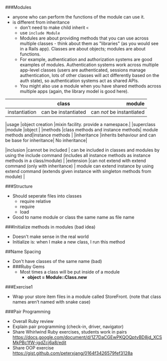 ###Modules
* anyone who can perform the functions of the module can use it.
* is different from inheritance
    - don't need to make child inherit `<`
    - use `include Module`
    - Modules are about providing methods that you can use across multiple classes - think about them as "libraries" (as you would see in a Rails app). Classes are about objects; modules are about functions.
    - For example, authentication and authorization systems are good examples of modules. Authentication systems work across multiple app-level classes (users are authenticated, sessions manage authentication, lots of other classes will act differently based on the auth state), so authentication systems act as shared APIs.
    - You might also use a module when you have shared methods across multiple apps (again, the library model is good here).

|	|class	|module |
|-------|:-----:|-------:                        
|instantiation	|can be instantiated	|can *not* be instantiated  |     

|usage		|object creation	|mixin facility. provide a namespace.|   |superclass	|module			|object |
|methods        |class methods and instance methods|  module methods and|instance methods |
|inheritance    |inherits behaviour and can be base for inheritance| No inheritance|                  
                                                    
|inclusion      |cannot be included | can be included in classes and modules by using the include command (includes all instance methods as instance methods in a class/module) |
|extension      |can not extend with extend command (only with inheritance) |   module can extend instance by using extend command (extends 
given instance with singleton methods from module) |   

###Structure
* Should seperate files into classes
    - require relative
    - require
    - load
* Good to name module or class the same name as file name

###Initialize methods in modules (bad idea)
- Doesn't make sense in the real world
- Initialize is: when I make a new class, I run this method

##Name Spacing
- Don't have classes of the same name (bad)
- ###Ruby Gems
    + Most times a class will be put inside of a module
        - **object = Module::Class.new**

###Exercise1
 - Wrap your store item files in a module called StoreFront. (note that class names aren’t named with snake case)

###Pair Programming
- Overall Ruby review
- Explain pair programming (check-in, driver, navigator)
- Share Whirlwind Ruby exercises, students work in pairs <https://docs.google.com/document/d/1Z7DaCGEwPKQOQptvBD8jd_XCSMkPBc1fW-igdZcj6a8/edit> 
- Share OOP exercise <https://gist.github.com/peterxjang/0164f3426579fef3128a> 
